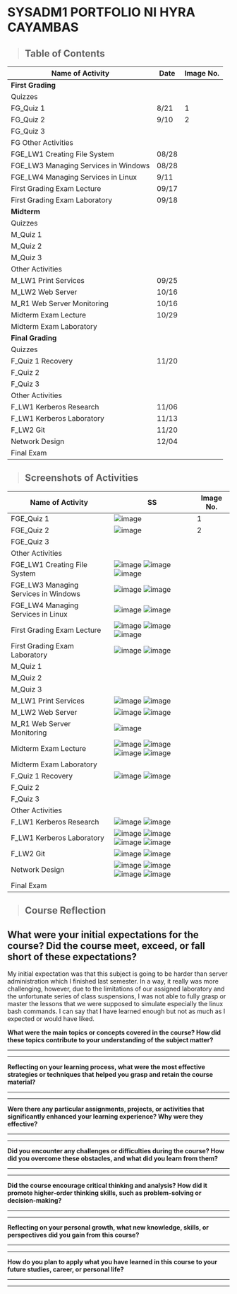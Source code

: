 # SYSADM1 PORTFOLIO NI HYRA CAYAMBAS

> ## **Table of Contents**
| Name of Activity | Date | Image No. |
| --- | --- | --- |
| **First Grading** |
| Quizzes |
| FG_Quiz 1 | 8/21 | 1 |
| FG_Quiz 2 | 9/10 | 2 |
| FG_Quiz 3 |  |  |
| FG Other Activities |  |  |
| FGE_LW1 Creating File System | 08/28 |  |
| FGE_LW3 Managing Services in Windows | 08/28 |  |
| FGE_LW4 Managing Services in Linux | 9/11 |  |
| First Grading Exam Lecture | 09/17 |  |
| First Grading Exam Laboratory | 09/18 |  |
| **Midterm** |
| Quizzes |
| M_Quiz 1 |  |  |
| M_Quiz 2 |  |  |
| M_Quiz 3 |  |  |
| Other Activities |  |  |
| M_LW1 Print Services | 09/25 |  |
| M_LW2 Web Server | 10/16 |  |
| M_R1 Web Server Monitoring | 10/16 |  |
| Midterm Exam Lecture | 10/29 |  |
| Midterm Exam Laboratory |  |  |
| **Final Grading** |
| Quizzes |
| F_Quiz 1 Recovery | 11/20 |  |
| F_Quiz 2 |  |  |
| F_Quiz 3 |  |  |
| Other Activities |  |  |
| F_LW1 Kerberos Research | 11/06 |  |
| F_LW1 Kerberos Laboratory | 11/13 |  |
| F_LW2 Git | 11/20 |  |
| Network Design | 12/04 |  |
| Final Exam |  |  |

> ## Screenshots of Activities
| Name of Activity | SS | Image No. |
| --- | --- | --- |
| FGE_Quiz 1 | ![image](https://github.com/user-attachments/assets/e4daaa42-fbde-4fd1-9097-9dd9f77cad39) | 1 |
| FGE_Quiz 2 | ![image](https://github.com/user-attachments/assets/2167831b-71af-431a-9772-d2c7a39520c7) | 2 |
| FGE_Quiz 3 |  |  |
| Other Activities |  |  |
| FGE_LW1 Creating File System | ![image](https://github.com/user-attachments/assets/c04fc095-f952-43a0-b1cb-5a429595969f) ![image](https://github.com/user-attachments/assets/8741a2d2-4b0f-4917-ae9b-b4098f80badb) ![image](https://github.com/user-attachments/assets/3313b5e8-dc47-4509-9c8c-09153ab91bdf) |  |
| FGE_LW3 Managing Services in Windows | ![image](https://github.com/user-attachments/assets/1207874e-1a64-47a1-ad27-26f334588db7) ![image](https://github.com/user-attachments/assets/eee1e806-28c5-4264-8ba9-426cbc81ec58) |  |
| FGE_LW4 Managing Services in Linux | ![image](https://github.com/user-attachments/assets/455e86a5-af98-4600-be82-a790c4305f7f) ![image](https://github.com/user-attachments/assets/bd3cff03-0f87-4e44-a572-13f2f3b87bf7) |  |
| First Grading Exam Lecture | ![image](https://github.com/user-attachments/assets/37cecfd4-41e6-4c90-931f-2112d9b69795) ![image](https://github.com/user-attachments/assets/7f4b82f6-cc15-4877-8812-7e2a510a64ba) ![image](https://github.com/user-attachments/assets/04dfe771-4539-4df5-b3f1-4c5e178c31e8) |  |
| First Grading Exam Laboratory | ![image](https://github.com/user-attachments/assets/c919cbf2-bae0-4448-9b20-5f9769235e9c) ![image](https://github.com/user-attachments/assets/61bbe415-b742-4205-a325-2d49bc800ffb) |  |
| M_Quiz 1 |  |  |
| M_Quiz 2 |  |  |
| M_Quiz 3 |  |  |
| M_LW1 Print Services | ![image](https://github.com/user-attachments/assets/334aa98b-abca-4414-9999-ec2811a518c5) ![image](https://github.com/user-attachments/assets/90a0601d-5902-4375-ac6d-067dc39f6694) |  |
| M_LW2 Web Server | ![image](https://github.com/user-attachments/assets/832132b4-9e58-4dd6-817a-3643fe6b12f7) ![image](https://github.com/user-attachments/assets/b957bb33-f2cc-4857-8f63-d6b99e84ed44) |  |
| M_R1 Web Server Monitoring | ![image](https://github.com/user-attachments/assets/34f0568c-9cd0-41af-8e6e-d7f0b2d97a70) |  |
| Midterm Exam Lecture | ![image](https://github.com/user-attachments/assets/a98e16bb-893d-48c5-b13e-9c266b284c46) ![image](https://github.com/user-attachments/assets/850af674-9002-4c0f-b927-1fb027312976) ![image](https://github.com/user-attachments/assets/9315de66-4ed4-422c-8d7e-08c85f41a769) ![image](https://github.com/user-attachments/assets/7e693682-8152-4417-a63f-93139589349b) |  |
| Midterm Exam Laboratory |  |  |
| F_Quiz 1 Recovery | ![image](https://github.com/user-attachments/assets/e7759384-77ae-429b-a56e-411ec1ace1f3) ![image](https://github.com/user-attachments/assets/c41a2b4b-1451-4ed3-83bf-5926b7abe5ac) |  |
| F_Quiz 2 |  |  |
| F_Quiz 3 |  |  |
| Other Activities |  |  |
| F_LW1 Kerberos Research | ![image](https://github.com/user-attachments/assets/28ea0b87-75b8-4389-933e-86b0b654d80f) ![image](https://github.com/user-attachments/assets/f319688d-5f64-427c-b69e-dee8c89b20d5) |  |
| F_LW1 Kerberos Laboratory | ![image](https://github.com/user-attachments/assets/adb5efde-e540-49be-920e-e0bb5e3d6f66) ![image](https://github.com/user-attachments/assets/0d1c57f0-89b7-4b87-895c-cd34cbd48411) ![image](https://github.com/user-attachments/assets/d17aec47-4968-4a89-a77b-6e5ae7cde2d3) ![image](https://github.com/user-attachments/assets/6f44c5d9-0d61-40bc-9445-5eaf11e47a0e) |  |
| F_LW2 Git | ![image](https://github.com/user-attachments/assets/9141b576-530e-4ff4-859a-d6c6ef6fa07b) ![image](https://github.com/user-attachments/assets/4cb53333-27d4-4423-b014-e2cca347cdbd) |  |
| Network Design | ![image](https://github.com/user-attachments/assets/cd392295-7898-48e3-995c-20d6c1cdc43d) ![image](https://github.com/user-attachments/assets/d1e3071b-fd17-4345-88cd-acba2addc461) ![image](https://github.com/user-attachments/assets/581f0a05-71c7-4a1c-8781-339c8ec9b327) ![image](https://github.com/user-attachments/assets/15ad80c7-b5bc-4d02-8442-bb3592372d6b) |  |
| Final Exam |  |  |

> ## **Course Reflection**

**What were your initial expectations for the course? Did the course meet, exceed, or fall short of these expectations?**
-------------------------------------------------------------------------
My initial expectation was that this subject is going to be harder than server administration which I finished last semester. In a way, it really was more challenging, however, due to the limitations of our assigned laboratory and the unfortunate series of class suspensions,
I was not able to fully grasp or master the lessons that we were supposed to simulate especially the linux bash commands. I can say that I have learned enough but not as much as I expected or would have liked.

**What were the main topics or concepts covered in the course? How did these topics contribute to your understanding of the subject matter?**

  -----------------------------------------------------------------------

  -----------------------------------------------------------------------

**Reflecting on your learning process, what were the most effective strategies or techniques that helped you grasp and retain the course material?**

  -----------------------------------------------------------------------

  -----------------------------------------------------------------------

**Were there any particular assignments, projects, or activities that significantly enhanced your learning experience? Why were they effective?**

  -----------------------------------------------------------------------

  -----------------------------------------------------------------------

**Did you encounter any challenges or difficulties during the course? How did you overcome these obstacles, and what did you learn from them?**

  -----------------------------------------------------------------------

  -----------------------------------------------------------------------

**Did the course encourage critical thinking and analysis? How did it promote higher-order thinking skills, such as problem-solving or decision-making?**

  -----------------------------------------------------------------------

  -----------------------------------------------------------------------

**Reflecting on your personal growth, what new knowledge, skills, or perspectives did you gain from this course?**

  -----------------------------------------------------------------------

  -----------------------------------------------------------------------

**How do you plan to apply what you have learned in this course to your future studies, career, or personal life?**

  -----------------------------------------------------------------------

  -----------------------------------------------------------------------
